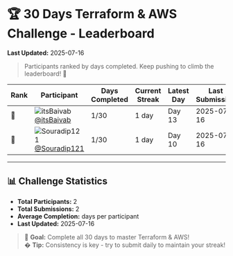 # 🏆 30 Days Terraform & AWS Challenge - Leaderboard

**Last Updated:** 2025-07-16

> Participants ranked by days completed. Keep pushing to climb the leaderboard! 🚀

| Rank | Participant | Days Completed | Current Streak | Latest Day | Last Submission | Status |
|------|-------------|----------------|----------------|------------|-----------------|--------|
| 🥇 | ![itsBaivab](https://github.com/itsBaivab.png?size=32) [@itsBaivab](https://github.com/itsBaivab) | 1/30 | 1 day | Day 13 | 2025-07-16 | 🔥 Active |
| 🥈 | ![Souradip121](https://github.com/Souradip121.png?size=32) [@Souradip121](https://github.com/Souradip121) | 1/30 | 1 day | Day 10 | 2025-07-16 | 🔥 Active |

---

## 📊 Challenge Statistics

- **Total Participants:** 2
- **Total Submissions:** 2
- **Average Completion:**  days per participant
- **Last Updated:** 2025-07-16

> 🎯 **Goal:** Complete all 30 days to master Terraform & AWS!  
> � **Tip:** Consistency is key - try to submit daily to maintain your streak!

